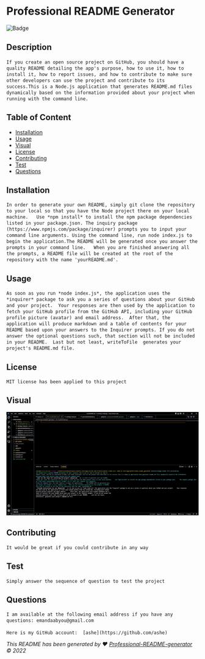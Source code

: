 # Professional README Generator

![Badge](https://img.shields.io/badge/License-MIT-blue.svg)
## Description
    If you create an open source project on GitHub, you should have a quality README detailing the app's purpose, how to use it, how to install it, how to report issues, and how to contribute to make sure other developers can use the project and contribute to its success.This is a Node.js application that generates README.md files dynamically based on the information provided about your project when running with the command line.

## Table of Content
- [Installation](#installation)
- [Usage](#usage)
- [Visual](#visual)
- [License](#license)
- [Contributing](#contributing)
- [Test](#test)
- [Questions](#questions)
    
## Installation
    In order to generate your own README, simply git clone the repository to your local so that you have the Node project there on your local machine.   Use *npm install* to install the npm package dependencies listed in your package.json. The inquiry package  (https://www.npmjs.com/package/inquirer) prompts you to input your command line arguments. Using the command line, run node index.js to begin the application.The README will be generated once you answer the prompts in your command line.   When you are finished answering all the prompts, a README file will be created at the root of the repository with the name 'yourREADME.md'.
## Usage
    As soon as you run *node index.js*, the application uses the *inquirer* package to ask you a series of questions about your GitHub and your project.  Your responses are then used by the application to fetch your GitHub profile from the GitHub API, including your GitHub profile picture (avatar) and email address.  After that, the application will produce markdown and a table of contents for your README based upon your answers to the Inquirer prompts. If you do not answer the optional questions such, that section will not be included in your README.  Last but not least, writeToFile  generates your project's README.md file.
## License
    MIT license has been applied to this project

## Visual
![alt text](./gif-readme/ProjectScreenshot.gif.png)

## Contributing
    It would be great if you could contribute in any way
## Test
    Simply answer the sequence of question to test the project
## Questions
    I am available at the following email address if you have any questions: emandaabyou@gmail.com

    Here is my GitHub account:  [ashe](https://github.com/ashe)

 
_This README has been generated by ❤  [Professional-README-generator]( https://github.com/ghashe/professional-README-generator) © 2022_  
  